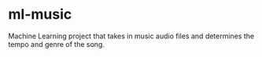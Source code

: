 # ml-music
Machine Learning project that takes in music audio files and determines the tempo and genre of the song.
